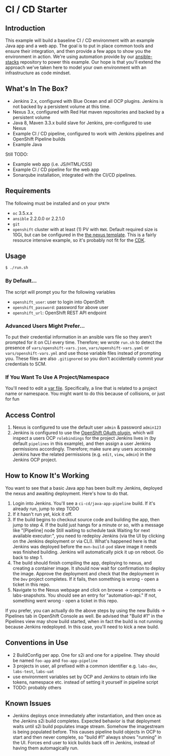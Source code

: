 # CI / CD Starter

## Introduction

This example will build a baseline CI / CD environment with an example Java app and a web app. The goal is to put in place common tools and ensure their integration, and then provide a few apps to show you the environment in action. We're using automation provide by our [ansible-stacks](https://github.com/sherl0cks/ansible-stacks/tree/template-processing) repository to power this example. Our hope is that you'll extend the approach we've taken here to model your own environment with an infrastructure as code mindset.

## What's In The Box?

- Jenkins 2.x, configured with Blue Ocean and all OCP plugins. Jenkins is not backed by a persistent volume at this time.
- Nexus 3.x, configured with Red Hat maven repositories and backed by a persistent volume
- Java 8, Maven 3.3.x build slave for Jenkins, pre-configured to use Nexus
- Example CI / CD pipeline, configured to work with Jenkins pipelines and OpenShift Pipeline builds
- Example Java

Still TODO:
- Example web app (i.e. JS/HTML/CSS)
- Example CI / CD pipeline for the web app
- Sonarqube installation, integrated with the CI/CD pipelines.

## Requirements

The following must be installed and on your `$PATH`

- `oc` 3.5.x.x
- `ansible` 2.2.0.0 or 2.2.1.0
- `git`
- `openshift` cluster with at least (1) PV with `RWX`. Default required size is 10Gi, but can be configured in the [the nexus template](vars/ci-cd-starter-vars.json). This is a fairly resource intensive example, so it's probably not fit for the [CDK](https://developers.redhat.com/products/cdk/overview/).

## Usage

``` bash
$ ./run.sh
```
### By Default...

The script will prompt you for the following variables

* `openshift_user`: user to login into OpenShift
* `openshift_password`: password for above user
* `openshift_url`: OpenShift REST API endpoint

### Advanced Users Might Prefer...

To put their credential information in an ansible vars file so they aren't prompted for it on CLI every time. Therefore; we wrote `run.sh` to detect the presence of `vars/openshift-vars.json`, `vars/openshift-vars.yaml` or `vars/openshift-vars.yml` and use those variable files instead of prompting you. These files are also `.gitignored` so you don't accidentally commit your credentials to SCM.

### If You Want To Use A Project/Namespace

You'll need to edit a [var file](vars/ci-cd-starer-vars.json). Specifically, a line that is related to a project name or namespace. You might want to do this because of collisions, or just for fun

## Access Control

1. Nexus is configured to use the default user `admin` & password `admin123`
2. Jenkins is configured to use the [OpenShift OAuth plugin](https://github.com/openshift/jenkins-openshift-login-plugin), which will inspect a users OCP `rolebindings` for the project Jenkins lives in (by default `pipelines` in this example), and then assign a user Jenkins permissions accordingly. Therefore; make sure any users accessing Jenkins have the related permissions (e.g. `edit`, `view`, `admin`) in the Jenkins OCP project.


## How to Know It's Working

You want to see that a basic Java app has been built my Jenkins, deployed the nexus and awaiting deployment. Here's how to do that.

1. Login into Jenkins. You'll see a `ci-cd/java-app-pipeline` build. If it's already run, jump to step TODO
2. If it hasn't run yet, kick it off.
3. If the build begins to checkout source code and building the app, then jump to step 4. If the build just hangs for a minute or so, with a message like "[Pipeline] node Still waiting to schedule task Waiting for next available executor:", you need to redeploy Jenkins (via the UI by clicking on the Jenkins deployment or via CLI). What's happened here is that Jenkins was deployed before the `mvn-build-pod` slave image it needs was finished building. Jenkins will automatically pick it up on reboot. Go back to step 1.
4. The build should finish compiling the app, deploying to nexus, and creating a container image. It should now wait for confirmation to deploy the image. Approve the deployment and check that the deployment in the `Dev` project completes. If it fails, then something is wrong - open a ticket in this repo.
5. Navigate to the Nexus webpage and click on browse -> components -> labs-snapshots. You should see an entry for "automation-api." If not, something went wrong - open a ticket in this repo.

If you prefer, you can actually do the above steps by using the new Builds -> Pipelines tab in OpenShift Console as well. Be advised that "Build #1" in the Pipelines view may show build started, when in fact the build is not running because Jenkins redeployed. In this case, you'll need to kick a new build.

## Conventions in Use

- 2 BuildConfig per app. One for s2i and one for a pipeline. They should be named `foo-app` and `foo-app-pipeline`
- 3 projects in user, all prefixed with a common identifier e.g. `labs-dev`, `labs-test`, `labs-uat`
- use environment variables set by OCP and Jenkins to obtain info like tokens, namespace etc. instead of setting it yourself in pipeline script
- TODO: probably others

## Known Issues

- Jenkins deploys once immediately after instantiation, and then once as the Jenkins s2i build completes. Expected behavior is that deployment waits until s2i build populates image stream. Somehow the imagestream is being populated before. This causes pipeline build objects in OCP to start and then never complete, so "build #1" always shows "running" in the UI. Forces end user to kick builds back off in Jenkins, instead of having them automagically run.
